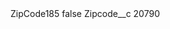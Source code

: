 <?xml version="1.0" encoding="UTF-8"?>
<CustomMetadata xmlns="http://soap.sforce.com/2006/04/metadata" xmlns:xsi="http://www.w3.org/2001/XMLSchema-instance" xmlns:xsd="http://www.w3.org/2001/XMLSchema">
    <label>ZipCode185</label>
    <protected>false</protected>
    <values>
        <field>Zipcode__c</field>
        <value xsi:type="xsd:string">20790</value>
    </values>
</CustomMetadata>
